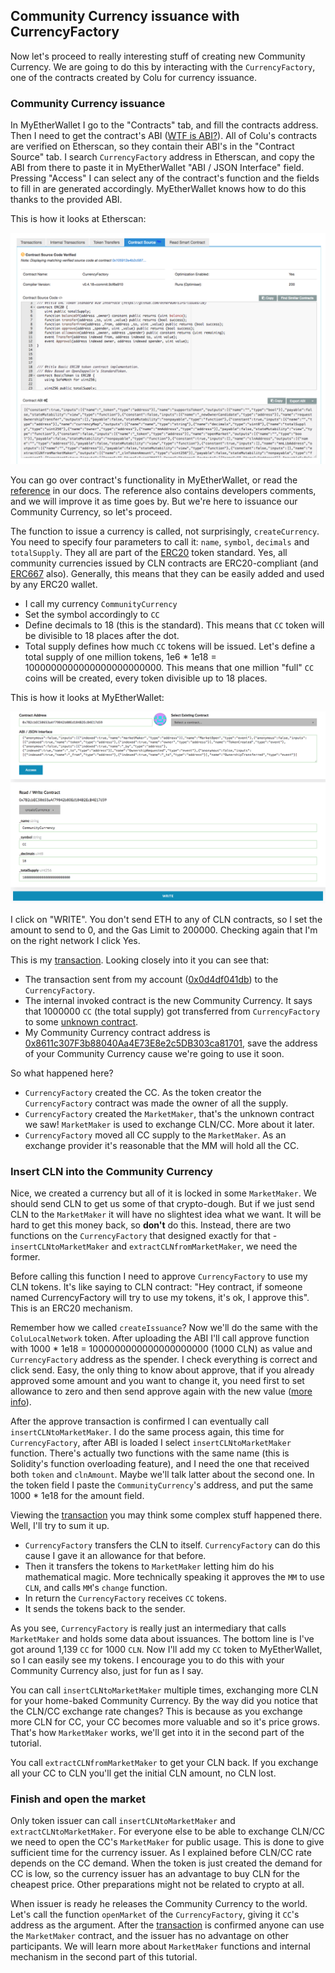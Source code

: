 ## Community Currency issuance with CurrencyFactory

 Now let's proceed to really interesting stuff of creating new Community Currency. We are going to do this by interacting with the `CurrencyFactory`, one of the contracts created by Colu for currency issuance.

### Community Currency issuance
 In MyEtherWallet I go to the "Contracts" tab, and fill the contracts address. Then I need to get the contract's ABI ([WTF is ABI?](https://github.com/ethereum/wiki/wiki/Ethereum-Contract-ABI)). All of Colu's contracts are verified on Etherscan, so they contain their ABI's in the "Contract Source" tab. I search `CurrencyFactory` address in Etherscan, and copy the ABI from there to paste it in MyEtherWallet "ABI / JSON Interface" field. Pressing "Access" I can select any of the contract's function and the fields to fill in are generated accordingly. MyEtherWallet knows how to do this thanks to the provided ABI.

 This is how it looks at Etherscan:

 ![ABI](../assets/abi.png)

You can go over contract's functionality in MyEtherWallet, or read the [reference](../reference/CurrencyFactory.md) in our docs. The reference also contains developers comments, and we will improve it as time goes by. But we're here to issuance our Community Currency, so let's proceed.

The function to issue a currency is called, not surprisingly, `createCurrency`. You need to specify four parameters to call it: `name`, `symbol`, `decimals` and `totalSupply`. They all are part of the [ERC20](https://theethereum.wiki/w/index.php/ERC20_Token_Standard) token standard. Yes, all community currencies issued by CLN contracts are ERC20-compliant (and [ERC667](https://github.com/ethereum/EIPs/issues/677) also). Generally, this means that they can be easily added and used by any ERC20 wallet.

- I call my currency `CommunityCurrency`
- Set the symbol accordingly to `CC`
- Define decimals to 18 (this is the standard). This means that `CC` token will be divisible to 18 places after the dot.
- Total supply defines how much `CC` tokens will be issued. Let's define a total supply of one million tokens, 1e6 * 1e18 = 1000000000000000000000000. This means that one million "full" `CC` coins will be created, every token divisible up to 18 places.


This is how it looks at MyEtherWallet:

![MEW](../assets/mew.png)

I click on "WRITE". You don't send ETH to any of CLN contracts, so I set the amount to send to 0, and the Gas Limit to 200000. Checking again that I'm on the right network I click Yes.

This is my [transaction](https://ropsten.etherscan.io/tx/0x83e96a696110172da2cf7d0afa11bd7415f6737dbbd51d3055ac609cfe12b206). Looking closely into it you can see that:

- The transaction sent from my account ([0x0d4df041db](https://ropsten.etherscan.io/address/0x0d4df041dbef6ffc0e444a4a213774adb0c118c2)) to the `CurrencyFactory`.
- The internal invoked contract is the new Community Currency. It says that 1000000 `CC` (the total supply) got transferred from `CurrencyFactory` to some [unknown contract](https://ropsten.etherscan.io/address/0xb3f9a85d00fcb75be507da5efc0b91ed221e9bb9).
- My Community Currency contract address is [0x8611c307F3b88040Aa4E73E8e2c5DB303ca81701](https://ropsten.etherscan.io/address/0x8611c307f3b88040aa4e73e8e2c5db303ca81701), save the address of your Community Currency cause we're going to use it soon.

So what happened here?

- `CurrencyFactory` created the CC. As the token creator the `CurrencyFactory` contract was made the owner of all the supply.
- `CurrencyFactory` created the `MarketMaker`, that's the unknown contract we saw! `MarketMaker` is used to exchange CLN/CC. More about it later.
- `CurrencyFactory` moved all CC supply to the `MarketMaker`. As an exchange provider it's reasonable that the MM will hold all the CC.


### Insert CLN into the Community Currency

Nice, we created a currency but all of it is locked in some `MarketMaker`. We should send CLN to get us some of that crypto-dough. But if we just send CLN to the `MarketMaker` it will have no slightest idea what we want. It will be hard to get this money back, so **don't** do this. Instead, there are two functions on the `CurrencyFactory` that designed exactly for that - `insertCLNtoMarketMaker` and `extractCLNfromMarketMaker`, we need the former.

Before calling this function I need to approve `CurrencyFactory` to use my CLN tokens. It's like saying to CLN contract: "Hey contract, if someone named CurrencyFactory will try to use my tokens, it's ok, I approve this". This is an ERC20 mechanism.

 Remember how we called `createIssuance`? Now we'll do the same with the `ColuLocalNetwork` token. After uploading the ABI I'll call approve function with 1000 * 1e18 = 1000000000000000000000 (1000 CLN) as value and `CurrencyFactory` address as the spender. I check everything is correct and click send. Easy, the only thing to know about approve, that if you already approved some amount and you want to change it, you need first to set allowance  to zero and then send approve again with the new value ([more info](https://github.com/ethereum/EIPs/blob/master/EIPS/eip-20.md#approve )).

 After the approve transaction is confirmed I can eventually call `insertCLNtoMarketMaker`. I do the same process again, this time for `CurrencyFactory`, after ABI is loaded I select `insertCLNtoMarketMaker` function. There's actually two functions with the same name (this is Solidity's function overloading feature), and I need the one that received both `token` and `clnAmount`. Maybe we'll talk latter about the second one. In the token field I paste the `CommunityCurrency`'s address, and put the same 1000 * 1e18 for the amount field.

Viewing the [transaction](https://ropsten.etherscan.io/tx/0x350fe7bad490baa8a0446c8f5f76bb913b8238fcd882832bb7b4b3e354d1b9c6) you may think some complex stuff happened there. Well, I'll try to sum it up.

- `CurrencyFactory` transfers the CLN to itself. `CurrencyFactory` can do this cause I gave it an allowance for that before.
- Then it transfers the tokens to `MarketMaker` letting him do his mathematical magic. More technically speaking it approves the `MM` to use `CLN`, and calls `MM`'s  `change` function.
- In return the `CurrencyFactory` receives `CC` tokens.
- It sends the tokens back to the sender.

As you see, `CurrencyFactory` is really just an intermediary that calls `MarketMaker` and holds some data about issuances. The bottom line is I've got around 1,139 `CC` for 1000 `CLN`. Now I'll add my `CC` token to MyEtherWallet, so I can easily see my tokens. I encourage you to do this with your Community Currency also, just for fun as I say.

You can call `insertCLNtoMarketMaker` multiple times, exchanging more CLN for your home-baked Community Currency. By the way did you notice that the CLN/CC exchange rate changes? This is because as you exchange more CLN for CC, your CC becomes more valuable and so it's price grows. That's how `MarketMaker` works, we'll get into it in the second part of the tutorial.

You call `extractCLNfromMarketMaker` to get your CLN back. If you exchange all your CC to CLN you'll get the initial CLN amount, no CLN lost.

### Finish and open the market

Only token issuer can call `insertCLNtoMarketMaker` and `extractCLNtoMarketMaker`. For everyone else to be able to exchange CLN/CC we need to open the CC's `MarketMaker` for public usage. This is done to give sufficient time for the currency issuer. As I explained before CLN/CC rate depends on the CC demand. When the token is just created the demand for CC is low, so the currency issuer has an advantage to buy CLN for the cheapest price. Other preparations might not be related to crypto at all.

When issuer is ready he releases the Community Currency to the world. Let's call the function `openMarket` of the `CurrencyFactory`, giving it `CC`'s address as the argument. After the [transaction](https://ropsten.etherscan.io/tx/0x5e86f8ab823098065f7e6c172e3b3f9baaea280c9125d56b6639b7b666d8fe18) is confirmed anyone can use the `MarketMaker` contract, and the issuer has no advantage on other participants. We will learn more about `MarketMaker` functions and internal mechanism in the second part of this tutorial.
